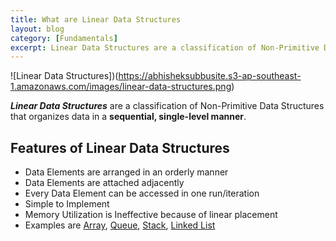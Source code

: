 ```yaml
---
title: What are Linear Data Structures
layout: blog
category: [Fundamentals]
excerpt: Linear Data Structures are a classification of Non-Primitive Data Structures that organizes data in a sequential, single-level manner. Features of Linear Data Structures Data Elements are arranged in an orderly manner Data Elements are attached adjacently Every Data Element can be accessed in one run/iteration Simple to Implement Memory Utilization is Ineffective because of linear...
---
```


![Linear Data Structures])(https://abhisheksubbusite.s3-ap-southeast-1.amazonaws.com/images/linear-data-structures.png)

**_Linear Data Structures_** are a classification of Non-Primitive Data Structures that organizes data in a **sequential, single-level manner**.

## Features of Linear Data Structures

- Data Elements are arranged in an orderly manner
- Data Elements are attached adjacently
- Every Data Element can be accessed in one run/iteration
- Simple to Implement
- Memory Utilization is Ineffective because of linear placement
- Examples are [Array](/Array/), [Queue](/Queue/), [Stack](/Stack/), [Linked List](/linked-list/)
